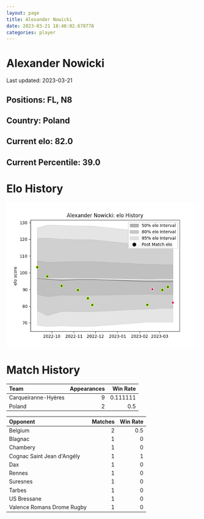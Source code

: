 ```yaml
---  
layout: page  
title: Alexander Nowicki  
date: 2023-03-21 18:48:02.678778  
categories: player  
---
```

# Alexander Nowicki


Last updated: 2023-03-21
## Positions: FL, N8

## Country: Poland

## Current elo: 82.0

## Current Percentile: 39.0

# Elo History


![elo history](history_AlexanderNowicki.png)
# Match History


| Team                |   Appearances |   Win Rate |
|:--------------------|--------------:|-----------:|
| Carqueiranne-Hyères |             9 |   0.111111 |
| Poland              |             2 |   0.5      |

| Opponent                   |   Matches |   Win Rate |
|:---------------------------|----------:|-----------:|
| Belgium                    |         2 |        0.5 |
| Blagnac                    |         1 |        0   |
| Chambery                   |         1 |        0   |
| Cognac Saint Jean d'Angély |         1 |        1   |
| Dax                        |         1 |        0   |
| Rennes                     |         1 |        0   |
| Suresnes                   |         1 |        0   |
| Tarbes                     |         1 |        0   |
| US Bressane                |         1 |        0   |
| Valence Romans Drome Rugby |         1 |        0   |